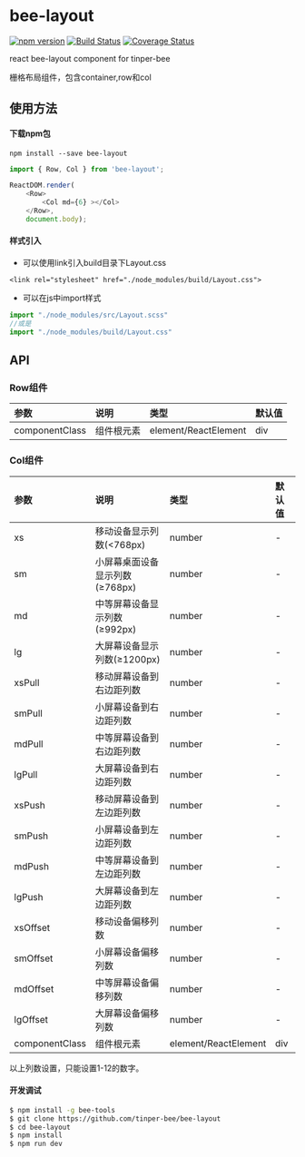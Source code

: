 # bee-layout

[![npm version](https://img.shields.io/npm/v/bee-layout.svg)](https://www.npmjs.com/package/bee-layout)
[![Build Status](https://img.shields.io/travis/tinper-bee/bee-layout/master.svg)](https://travis-ci.org/tinper-bee/bee-layout)
[![Coverage Status](https://coveralls.io/repos/github/tinper-bee/bee-layout/badge.svg?branch=master)](https://coveralls.io/github/tinper-bee/bee-layout?branch=master)


react bee-layout component for tinper-bee

栅格布局组件，包含container,row和col

## 使用方法

#### 下载npm包

```
npm install --save bee-layout
```

```js
import { Row, Col } from 'bee-layout';

ReactDOM.render(
    <Row>
        <Col md={6} ></Col>
    </Row>,
    document.body);

```

#### 样式引入

- 可以使用link引入build目录下Layout.css
```
<link rel="stylesheet" href="./node_modules/build/Layout.css">
```
- 可以在js中import样式
```js
import "./node_modules/src/Layout.scss"
//或是
import "./node_modules/build/Layout.css"
```



## API

### Row组件

|参数|说明|类型|默认值|
|:---|:-----|:----|:------|
|componentClass|组件根元素|element/ReactElement|div|

### Col组件

|参数|说明|类型|默认值|
|:---|:-----|:----|:------|
|xs|移动设备显示列数(<768px)|number|-|
|sm|小屏幕桌面设备显示列数(≥768px)|number|-|
|md|中等屏幕设备显示列数(≥992px)|number|-|
|lg|大屏幕设备显示列数(≥1200px)|number|-|
|xsPull|移动屏幕设备到右边距列数|number|-|
|smPull|小屏幕设备到右边距列数|number|-|
|mdPull|中等屏幕设备到右边距列数|number|-|
|lgPull|大屏幕设备到右边距列数|number|-|
|xsPush|移动屏幕设备到左边距列数|number|-|
|smPush|小屏幕设备到左边距列数|number|-|
|mdPush|中等屏幕设备到左边距列数|number|-|
|lgPush|大屏幕设备到左边距列数|number|-|
|xsOffset|移动设备偏移列数|number|-|
|smOffset|小屏幕设备偏移列数|number|-|
|mdOffset|中等屏幕设备偏移列数|number|-|
|lgOffset|大屏幕设备偏移列数|number|-|
|componentClass|组件根元素|element/ReactElement|div|

以上列数设置，只能设置1-12的数字。

#### 开发调试

```sh
$ npm install -g bee-tools
$ git clone https://github.com/tinper-bee/bee-layout
$ cd bee-layout
$ npm install
$ npm run dev
```
